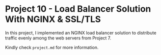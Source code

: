 # Project 10 - Load Balancer Solution With NGINX & SSL/TLS

In this project, I implemented an NGINX load balancer solution to distribute traffic evenly among the web servers from Project 7.

Kindly check `project.md` for more information.